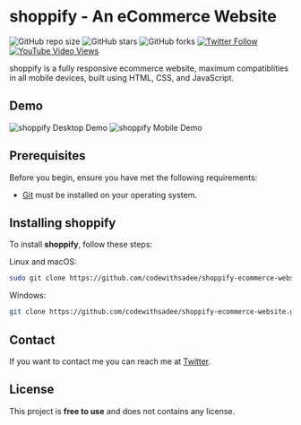 # shoppify - An eCommerce Website

![GitHub repo size](https://img.shields.io/github/repo-size/codewithsadee/shoppify-ecommerce-website)
![GitHub stars](https://img.shields.io/github/stars/codewithsadee/shoppify-ecommerce-website?style=social)
![GitHub forks](https://img.shields.io/github/forks/codewithsadee/shoppify-ecommerce-website?style=social)
[![Twitter Follow](https://img.shields.io/twitter/follow/codewithsadee_?style=social)](https://twitter.com/intent/follow?screen_name=codewithsadee_)
[![YouTube Video Views](https://img.shields.io/youtube/views/3l8Lob4ysI0?style=social)](https://youtu.be/3l8Lob4ysI0)

shoppify is a fully responsive ecommerce website, maximum compatiblities in all mobile devices, built using HTML, CSS, and JavaScript.

## Demo

![shoppify Desktop Demo](./website-demo-image/desktop.png "Desktop Demo")
![shoppify Mobile Demo](./website-demo-image/mobile.png "Mobile Demo")

## Prerequisites

Before you begin, ensure you have met the following requirements:

* [Git](https://git-scm.com/downloads "Download Git") must be installed on your operating system.

## Installing shoppify

To install **shoppify**, follow these steps:

Linux and macOS:

```bash
sudo git clone https://github.com/codewithsadee/shoppify-ecommerce-website.git
```

Windows:

```bash
git clone https://github.com/codewithsadee/shoppify-ecommerce-website.git
```

## Contact

If you want to contact me you can reach me at [Twitter](https://www.twitter.com/codewithsadee).

## License

This project is **free to use** and does not contains any license.
